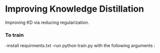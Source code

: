 # Improving Knowledge Distillation
Improving KD via reducing regularization.


### To train

-install requirments.txt
-run python train.py with the following arguments :

   


